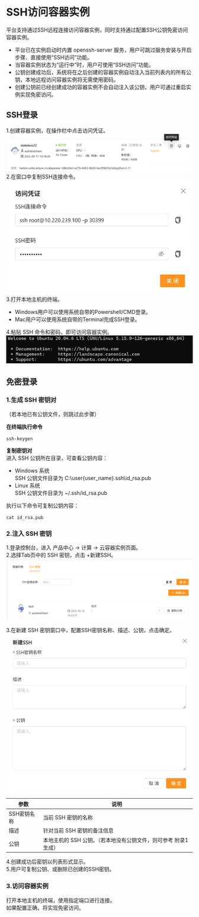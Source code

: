 # SSH访问容器实例
平台支持通过SSH远程连接访问容器实例，同时支持通过配置SSH公钥免密访问容器实例。

- 平台已在实例启动时内置 openssh-server 服务，用户可跳过服务安装与开启步骤、直接使用“SSH访问”功能。
- 当容器实例状态为“运行中”时，用户可使用“SSH访问”功能。
- 公钥创建成功后，系统将在之后创建的容器实例自动注入当前列表内的所有公钥，本地远程访问容器实例将无需使用密码。
- 创建公钥前已经创建成功的容器实例不会自动注入该公钥，用户可通过重启实例实现免密访问。

## SSH登录
1.创建容器实例，在操作栏中点击访问凭证。  
![alt text](../images/ssh03.png)
2.在窗口中复制SSH连接命令。  
![alt text](../images/ssh04.jpeg)
3.打开本地主机的终端。  
- Windows用户可以使用系统自带的Powershell/CMD登录。  
- Mac用户可以使用系统自带的Terminal完成SSH登录。  

4.粘贴 SSH 命令和密码，即可访问容器实例。  
![alt text](../images/ssh05.png)

## 免密登录
### 1.生成 SSH 密钥对
（若本地已有公钥文件，则跳过此步骤）  

**在终端执行命令**
```
ssh-keygen
```
**复制密钥对**  
进入 SSH 公钥所在目录，可查看公钥内容：
- Windows 系统  
SSH 公钥文件目录为 C:\user{user_name}\.ssh\id_rsa.pub  
- Linux 系统  
SSH 公钥文件目录为 ~/.ssh/id_rsa.pub  

执行以下命令可复制公钥内容：
```
cat id_rsa.pub
```

### 2.注入 SSH 密钥
1.登录控制台，进入 产品中心 -> 计算 -> 云容器实例页面。  
2.选择Tab页中的 SSH 密钥，点击 +新建SSH。  
![alt text](../images/ssh01.png)

3.在新建 SSH 密钥窗口中，配置SSH密钥名称、描述、公钥，点击确定。  
![alt text](../images/ssh02.jpeg)

|  参数   | 说明  |
|  ----  | ----  |
| SSH密钥名称  | 当前 SSH 密钥的名称 |
| 描述  | 针对当前 SSH 密钥的备注信息|
| 公钥  | 本地主机的 SSH 公钥。（若本地没有公钥文件，则可参考 附录1 生成）|

4.创建成功后密钥以列表形式显示。  
5.用户可复制公钥、或删除已创建的SSH密钥。 

### 3.访问容器实例
打开本地主机的终端，使用指定端口进行连接。  
如果配置正确，将实现免密访问。
